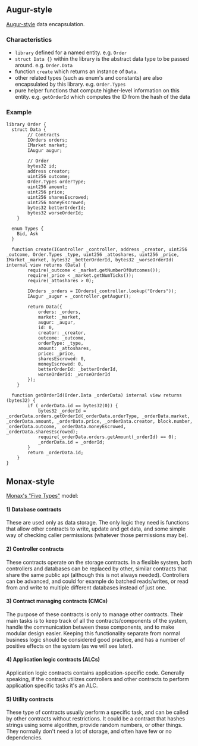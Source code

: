 ## Augur-style

[Augur-style](https://sourcegraph.com/github.com/AugurProject/augur-core@master/-/blob/source/contracts/trading/Order.sol) data encapsulation. 

### Characteristics

 * `library` defined for a named entity. e.g. `Order`
 * `struct Data {}` within the library is the abstract data type to be passed around. e.g. `Order.Data`
 * function `create` which returns an instance of `Data`. 
 * other related types (such as enum's and constants) are also encapsulated by this library. e.g. `Order.Types`
 * pure helper functions that compute higher-level information on this entity. e.g. `getOrderId` which computes the ID from the hash of the data

### Example
```sol
library Order {
  struct Data {
        // Contracts
        IOrders orders;
        IMarket market;
        IAugur augur;

        // Order
        bytes32 id;
        address creator;
        uint256 outcome;
        Order.Types orderType;
        uint256 amount;
        uint256 price;
        uint256 sharesEscrowed;
        uint256 moneyEscrowed;
        bytes32 betterOrderId;
        bytes32 worseOrderId;
    }
  
  enum Types {
    Bid, Ask
  }
  
  function create(IController _controller, address _creator, uint256 _outcome, Order.Types _type, uint256 _attoshares, uint256 _price, IMarket _market, bytes32 _betterOrderId, bytes32 _worseOrderId) internal view returns (Data) {
        require(_outcome < _market.getNumberOfOutcomes());
        require(_price < _market.getNumTicks());
        require(_attoshares > 0);

        IOrders _orders = IOrders(_controller.lookup("Orders"));
        IAugur _augur = _controller.getAugur();

        return Data({
            orders: _orders,
            market: _market,
            augur: _augur,
            id: 0,
            creator: _creator,
            outcome: _outcome,
            orderType: _type,
            amount: _attoshares,
            price: _price,
            sharesEscrowed: 0,
            moneyEscrowed: 0,
            betterOrderId: _betterOrderId,
            worseOrderId: _worseOrderId
        });
    }
  
  function getOrderId(Order.Data _orderData) internal view returns (bytes32) {
        if (_orderData.id == bytes32(0)) {
            bytes32 _orderId = _orderData.orders.getOrderId(_orderData.orderType, _orderData.market, _orderData.amount, _orderData.price, _orderData.creator, block.number, _orderData.outcome, _orderData.moneyEscrowed, _orderData.sharesEscrowed);
            require(_orderData.orders.getAmount(_orderId) == 0);
            _orderData.id = _orderId;
        }
        return _orderData.id;
    }
}
```

## Monax-style
[Monax's "Five Types"](https://github.com/monax/legacy-docs/blob/master/solidity/solidity_1_the_five_types_model.md) model:

#### 1) Database contracts

These are used only as data storage. The only logic they need is functions that allow other contracts to write, update and get data, and some simple way of checking caller permissions (whatever those permissions may be).

#### 2) Controller contracts

These contracts operate on the storage contracts. In a flexible system, both controllers and databases can be replaced by other, similar contracts that share the same public api (although this is not always needed). Controllers can be advanced, and could for example do batched reads/writes, or read from and write to multiple different databases instead of just one.

#### 3) Contract managing contracts (CMCs)

The purpose of these contracts is only to manage other contracts. Their main tasks is to keep track of all the contracts/components of the system, handle the communication between these components, and to make modular design easier. Keeping this functionality separate from normal business logic should be considered good practice, and has a number of positive effects on the system (as we will see later).

#### 4) Application logic contracts (ALCs)

Application logic contracts contains application-specific code. Generally speaking, if the contract utilizes controllers and other contracts to perform application specific tasks it's an ALC.

#### 5) Utility contracts

These type of contracts usually perform a specific task, and can be called by other contracts without restrictions. It could be a contract that hashes strings using some algorithm, provide random numbers, or other things. They normally don't need a lot of storage, and often have few or no dependencies.
